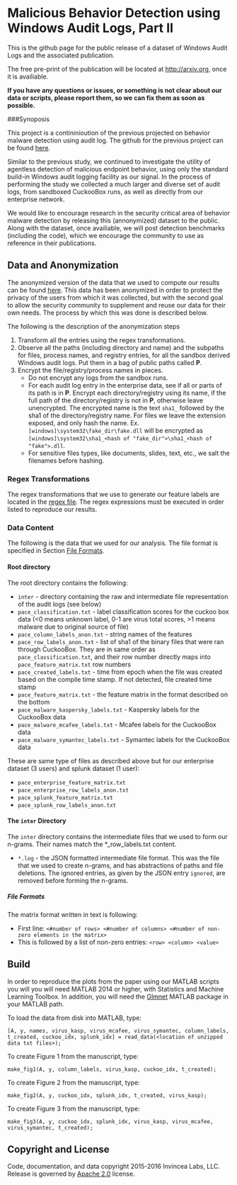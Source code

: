 # Malicious Behavior Detection using Windows Audit Logs, Part II

This is the github page for the public release of a dataset of Windows Audit Logs and the associated publication.

The free pre-print of the publication will be located at http://arxiv.org, once it is availiable. 

__If you have any questions or issues, or something is not clear about our data or scripts, please report them, so we can fix them as soon as possible.__

###Synoposis

This project is a contininioution of the previous projected on behavior malware detection using audit log. The github for the previous project can be found [here](https://github.com/konstantinberlin/malware-windows-audit-log-detection).

Similar to the previous study, we continued to investigate the utility of agentless detection of malicious endpoint behavior, using only the standard build-in Windows audit logging facility as our signal. In the process of performing the study we collected a much larger and diverse set of audit logs, from sandboxed CuckooBox runs, as well as directly from our enterprise network.

We would like to encourage research in the security critical area of behavior malware detection by releasing this (annonymized) dataset to the public. Along with the dataset, once availiable, we will post detection benchmarks (including the code), which we encourage the community to use as reference in their publications.

## Data and Anonymization 

The anonymized version of the data that we used to compute our results can be found [here](???). This data has been anonymized in order to protect the privacy of the users from which it was collected, but with the second goal to allow the security community to supplement and reuse our data for their own needs. The process by which this was done is described below.

The following is the description of the anonymization steps

1. Transform all the entries using the regex transformations.
2. Observe all the paths (including directory and name) and the subpaths for files, process names, and registry entries, for all the sandbox derived Windows audit logs. Put them in a bag of public paths called __P__.
3. Encrypt the file/registry/process names in pieces.
    * Do not encrypt any logs from the sandbox runs.
    * For each audit log entry in the enterprise data, see if all or parts of its path is in __P__. Encrypt each directory/registry using its name, if the full path of the directory/registry is not in __P__, otherwise leave unencrypted. The encrypted name is the text `sha1_` followed by the sha1 of the directory/registry name. For files we leave the extension exposed, and only hash the name. Ex. `[windows]\system32\fake_dir\fake.dll` will be encrypted as `[windows]\system32\sha1_<hash of "fake_dir">\sha1_<hash of "fake">.dll`.
    * For sensitive files types, like documents, slides, text, etc., we salt the filenames before hashing.

### Regex Transformations

The regex transformations that we use to generate our feature labels are located in the [regex file](regex.txt). The regex expressions must be executed in order listed to reproduce our results.

### Data Content

The following is the data that we used for our analysis. The file format is specified in Section [File Formats](#ff).

#### Root directory

The root directory contains the following:

* `inter` - directory containing the raw and intermediate file representation of the audit logs (see below)
* `pace_classification.txt` - label classification scores for the cuckoo box data (<0 means unknown label, 0-1 are virus total scores, >1 means malware due to original source of file)
* `pace_column_labels_anon.txt` - string names of the features
* `pace_row_labels_anon.txt` - list of sha1 of the binary files that were ran through CuckooBox. They are in same order as  `pace_classification.txt`, and their row number directly maps into `pace_feature_matrix.txt` row numbers
* `pace_created_labels.txt` - time from epoch when the file was created based on the compile time stamp. If not detected, file created time stamp
* `pace_feature_matrix.txt` - the feature matrix in the format described on the bottom
* `pace_malware_kaspersky_labels.txt` - Kaspersky labels for the CuckooBox data
* `pace_malware_mcafee_labels.txt` - Mcafee labels for the CuckooBox data
* `pace_malware_symantec_labels.txt` - Symantec labels for the CuckooBox data

These are same type of files as described above but for our enterprise dataset (3 users) and splunk dataset (1 user):
* `pace_enterprise_feature_matrix.txt`
* `pace_enterprise_row_labels_anon.txt`
* `pace_splunk_feature_matrix.txt`
* `pace_splunk_row_labels_anon.txt`

#### The `inter` Directory

The `inter` directory contains the intermediate files that we used to form our n-grams. Their names match the *\_row_labels.txt content.

* `*.log` - the JSON formatted intermediate file format. This was the file that we used to create n-grams, and has abstractions of paths and file deletions. The ignored entries, as given by the JSON entry `ignored`, are removed before forming the n-grams.

##### <a name="ff">File Formats</a>
The matrix format written in text is following:
* First line: `<#number of rows> <#number of columns> <#number of non-zero elements in the matrix>`
* This is followed by a list of non-zero entries: `<row> <column> <value>`

## Build

In order to reproduce the plots from the paper using our MATLAB scripts you will you will need MATLAB 2014 or higher, with Statistics and Machine Learning Toolbox. In addition, you will need the [Glmnet](http://web.stanford.edu/~hastie/glmnet_matlab/) MATLAB package in your MATLAB path.

To load the data from disk into MATLAB, type:

```
[A, y, names, virus_kasp, virus_mcafee, virus_symantec, column_labels, t_created, cuckoo_idx, splunk_idx] = read_data(<location of unzipped data txt files>);
```
To create Figure 1 from the manuscript, type:

`make_fig1(A, y, column_labels, virus_kasp, cuckoo_idx, t_created);`

To create Figure 2 from the manuscript, type:

`make_fig2(A, y, cuckoo_idx, splunk_idx, t_created, virus_kasp);`

To create Figure 3 from the manuscript, type:

`make_fig3(A, y, cuckoo_idx, splunk_idx, virus_kasp, virus_mcafee, virus_symantec, t_created);`

## Copyright and License

Code, documentation, and data copyright 2015-2016 Invincea Labs, LLC. Release is governed by [Apache 2.0](LICENSE.txt)  license.

